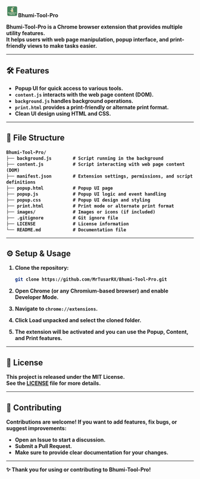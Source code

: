 <img src="https://github.com/MrTusarRX/Bhumi-Tool-Pro/blob/main/images/icon.png?raw=true" alt="Icon" width="32" height="32"><b>Bhumi-Tool-Pro<b/>

Bhumi-Tool-Pro is a Chrome browser extension that provides multiple utility features.  
It helps users with web page manipulation, popup interface, and print-friendly views to make tasks easier.

---

## 🛠 Features

- Popup UI for quick access to various tools.  
- `content.js` interacts with the web page content (DOM).  
- `background.js` handles background operations.  
- `print.html` provides a print-friendly or alternate print format.  
- Clean UI design using HTML and CSS.  

---

## 📁 File Structure

```
Bhumi-Tool-Pro/
├── background.js        # Script running in the background
├── content.js           # Script interacting with web page content (DOM)
├── manifest.json        # Extension settings, permissions, and script definitions
├── popup.html           # Popup UI page
├── popup.js             # Popup UI logic and event handling
├── popup.css            # Popup UI design and styling
├── print.html           # Print mode or alternate print format
├── images/              # Images or icons (if included)
├── .gitignore           # Git ignore file
├── LICENSE              # License information
└── README.md            # Documentation file
```

---

## ⚙️ Setup & Usage

1. Clone the repository:
   ```bash
   git clone https://github.com/MrTusarRX/Bhumi-Tool-Pro.git
   ```

2. Open Chrome (or any Chromium-based browser) and enable Developer Mode.

3. Navigate to `chrome://extensions`.

4. Click **Load unpacked** and select the cloned folder.

5. The extension will be activated and you can use the Popup, Content, and Print features.

---

## 📄 License

This project is released under the **MIT License**.  
See the [LICENSE](LICENSE) file for more details.

---

## 🤝 Contributing

Contributions are welcome! If you want to add features, fix bugs, or suggest improvements:

- Open an Issue to start a discussion.  
- Submit a Pull Request.  
- Make sure to provide clear documentation for your changes.  

---

✨ Thank you for using or contributing to **Bhumi-Tool-Pro**!
